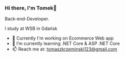 <!--
### Hi there 👋
**7beat/7beat** is a ✨ _special_ ✨ repository because its `README.md` (this file) appears on your GitHub profile.

Here are some ideas to get you started:

- 🔭 I’m currently working on ...
- 🌱 I’m currently learning ...
- 👯 I’m looking to collaborate on ...
- 🤔 I’m looking for help with ...
- 💬 Ask me about ...
- 📫 How to reach me: ...
- 😄 Pronouns: ...
- ⚡ Fun fact: ...
-->

### Hi there, I'm Tomek👋
Back-end-Developer.

I study at WSB in Gdańsk

- 🔭 Currently I'm working on Ecommerce Web app
- 🌱 I’m currently learning .NET Core & ASP .NET Core
- 📫 Reach me at: tomaszkrzeminski123@gmail.com
